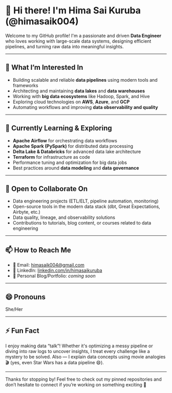 # 👋 Hi there! I'm Hima Sai Kuruba (@himasaik004)

Welcome to my GitHub profile! I'm a passionate and driven **Data Engineer** who loves working with large-scale data systems, designing efficient pipelines, and turning raw data into meaningful insights.

---

## 👀 What I’m Interested In

- Building scalable and reliable **data pipelines** using modern tools and frameworks  
- Architecting and maintaining **data lakes** and **data warehouses**  
- Working with **big data ecosystems** like Hadoop, Spark, and Hive  
- Exploring cloud technologies on **AWS**, **Azure**, and **GCP**  
- Automating workflows and improving **data observability and quality**

---

## 🌱 Currently Learning & Exploring

- **Apache Airflow** for orchestrating data workflows  
- **Apache Spark (PySpark)** for distributed data processing  
- **Delta Lake & Databricks** for advanced data lake architecture  
- **Terraform** for infrastructure as code  
- Performance tuning and optimization for big data jobs  
- Best practices around **data modeling** and **data governance**

---

## 💞️ Open to Collaborate On

- Data engineering projects (ETL/ELT, pipeline automation, monitoring)  
- Open-source tools in the modern data stack (dbt, Great Expectations, Airbyte, etc.)  
- Data quality, lineage, and observability solutions  
- Contributions to tutorials, blog content, or courses related to data engineering

---

## 📫 How to Reach Me

- 📧 Email: himasaik004@gmail.com  
- 🔗 LinkedIn: [linkedin.com/in/himasaikuruba](https://www.linkedin.com/in/himasaikuruba/)  
- 🧠 Personal Blog/Portfolio: *coming soon*

---

## 😄 Pronouns

She/Her

---

## ⚡ Fun Fact

I enjoy making data “talk”! Whether it's optimizing a messy pipeline or diving into raw logs to uncover insights, I treat every challenge like a mystery to be solved. Also — I explain data concepts using movie analogies 🎬 (yes, even Star Wars has a data pipeline 😄).

---

Thanks for stopping by! Feel free to check out my pinned repositories and don’t hesitate to connect if you’re working on something exciting 🚀
